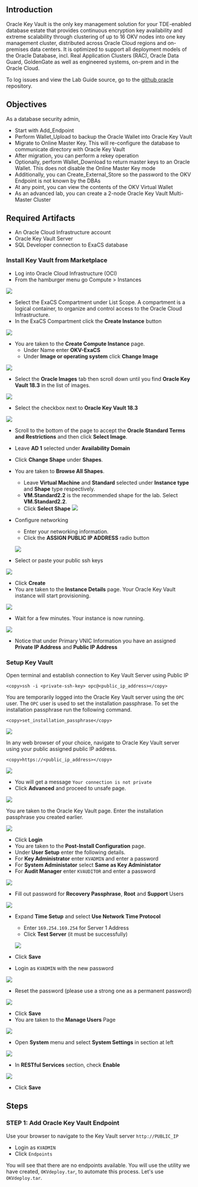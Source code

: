 ## Introduction

Oracle Key Vault is the only key management solution for your TDE-enabled database estate that provides continuous encryption key availability and extreme scalability through clustering of up to 16 OKV nodes into one key management cluster, distributed across Oracle Cloud regions and on-premises data centers. It is optimized to support all deployment models of the Oracle Database, incl. Real Application Clusters (RAC), Oracle Data Guard, GoldenGate as well as engineered systems, on-prem and in the Oracle Cloud.

To log issues and view the Lab Guide source, go to the [github oracle](https://github.com/oracle/learning-library/issues/new) repository.

## Objectives

As a database security admin,

- Start with Add_Endpoint
- Perform Wallet_Upload to backup the Oracle Wallet into Oracle Key Vault
- Migrate to Online Master Key. This will re-configure the database to communicate directory with Oracle Key Vault
- After migration, you can perform a rekey operation
- Optionally, perform Wallet_Download to return master keys to an Oracle Wallet. This does not disable the Online Master Key mode
- Additionally, you can Create_External_Store so the password to the OKV Endpoint is not known by the DBAs
- At any point, you can view the contents of the OKV Virtual Wallet
- As an advanced lab, you can create a 2-node Oracle Key Vault Multi-Master Cluster


## Required Artifacts

- An Oracle Cloud Infrastructure account
- Oracle Key Vault Server
- SQL Developer connection to ExaCS database


### Install Key Vault from Marketplace

- Log into Oracle Cloud Infrastructure (OCI)
- From the hamburger menu go Compute > Instances

![](./images/dbsec/okv/instances.png " ")

- Select the ExaCS Compartment under List Scope. A compartment is a logical container, to organize and control access to the Oracle Cloud Infrastructure.
- In the ExaCS Compartment click the **Create Instance** button

![](./images/dbsec/okv/create-instance.png " ")

- You are taken to the **Create Compute Instance** page.
  - Under Name enter **OKV-ExaCS**
  - Under **Image or operating system** click **Change Image**

 ![](./images/dbsec/okv/change-image.png " ")
  - Select the **Oracle Images** tab then scroll down until you find  **Oracle Key Vault 18.3** in the list of images.

  ![](./images/dbsec/okv/oracle-images-tab.png " ")
  - Select the checkbox next to **Oracle Key Vault 18.3**

  ![](./images/dbsec/okv/okv-checkbox.png " ")
  - Scroll to the bottom of the page to accept the **Oracle Standard Terms and Restrictions** and then click **Select Image**.
- Leave **AD 1** selected under **Availability Domain**
- Click **Change Shape** under **Shapes**.
- You are taken to **Browse All Shapes**.
  - Leave **Virtual Machine** and **Standard** selected under **Instance type** and **Shape** type respectively.
  - **VM.Standard2.2** is the recommended shape for the lab. Select **VM.Standard2.2**.
  - Click **Select Shape**
![](./images/dbsec/okv/vm-shapes.png " ")

- Configure networking
  - Enter your networking information.
  - Click the **ASSIGN PUBLIC IP ADDRESS** radio button

  ![](./images/dbsec/okv/configure-networking.png " ")

- Select or paste your public ssh keys

![](./images/dbsec/okv/ssh-key.png " ")

- Click **Create**
- You are taken to the **Instance Details** page. Your Oracle Key Vault instance will start provisioning.

![](./images/dbsec/okv/okv-provisioning.png " ")

- Wait for a few minutes. Your instance is now running.

![](./images/dbsec/okv/okv-running.png " ")

- Notice that under Primary VNIC Information you have an assigned **Private IP Address** and **Public IP Address**

### Setup Key Vault

Open terminal and establish connection to Key Vault Server using Public IP
```
<copy>ssh -i <private-ssh-key> opc@<public_ip_address></copy>
```

You are temporarily logged into the Oracle Key Vault server using the `OPC` user. The `OPC` user is used to set the installation passphrase. To set the installation passphrase run the following command.

```
<copy>set_installation_passphrase</copy>
```

![](./images/dbsec/okv/set-okv-pass.png " ")

In any web browser of your choice, navigate to Oracle Key Vault server using your public assigned public IP address.

```
<copy>https://<public_ip_address></copy>
```

![](./images/dbsec/okv/privacy-error.png " ")

- You will get a message `Your connection is not private`
- Click **Advanced** and proceed to unsafe page.

![](./images/dbsec/okv/web-proceed.png " ")

You are taken to the Oracle Key Vault page. Enter the installation passphrase you created earlier.

![](./images/dbsec/okv/set-okv-pass-page.png " ")

- Click **Login**
- You are taken to the **Post-Install Configuration** page.
- Under **User Setup** enter the following details.
 - For **Key Administrator** enter `KVADMIN` and enter a password
 - For **System Administator** select **Same as Key Administator**
 - For **Audit Manager** enter `KVAUDITOR` and enter a password

 ![](./images/dbsec/okv/post-install-config.png " ")

- Fill out password for **Recovery Passphrase**, **Root** and **Support** Users

 ![](./images/dbsec/okv/other-passwords.png " ")

- Expand **Time Setup** and select **Use Network Time Protocol**
  - Enter `169.254.169.254` for Server 1 Address
  - Click **Test Server** (it must be successfully)

  ![](./images/dbsec/okv/time-setup.png " ")

 - Click **Save**
- Login as `KVADMIN` with the new password

 ![](./images/dbsec/okv/kvadmin-login.png " ")

- Reset the password (please use a strong one as a permanent password)

 ![](./images/dbsec/okv/reset-password.png " ")

 - Click **Save**
 - You are taken to the **Manage Users** Page

 ![](./images/dbsec/okv/okv-server-users.png " ")

- Open **System** menu and select **System Settings** in section at left

 ![](./images/dbsec/okv/system-settings.png " ")

- In **RESTful Services** section, check **Enable**

 ![](./images/dbsec/okv/restful-services.png " ")

- Click **Save**


## Steps

### STEP 1: Add Oracle Key Vault Endpoint

Use your browser to navigate to the Key Vault server `http://PUBLIC_IP`

- Login as `KVADMIN`
- Click `Endpoints`

You will see that there are no endpoints available. You will use the utility we have created, `OKVdeploy.tar`, to automate this process. Let's use `OKVdeploy.tar`.
